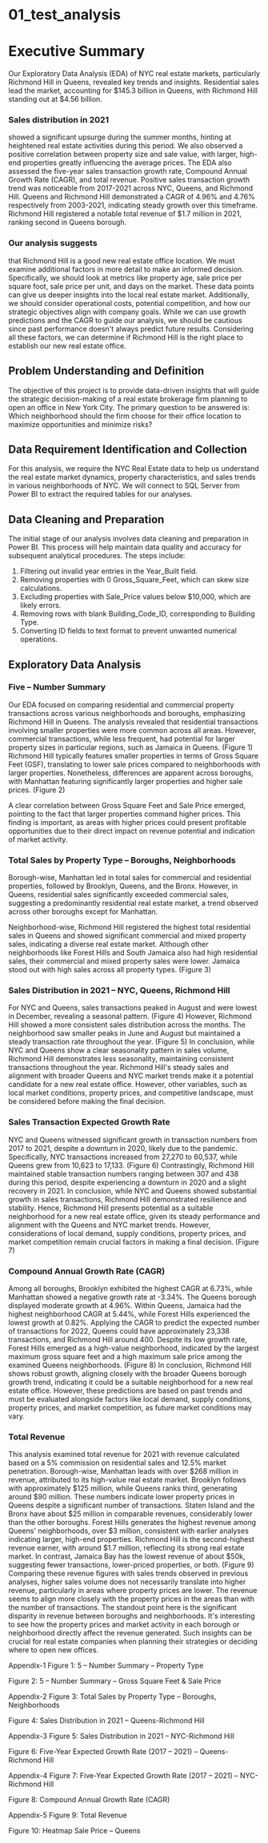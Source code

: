 # 01_test_analysis

# Executive Summary
Our Exploratory Data Analysis (EDA) of NYC real estate markets, particularly Richmond Hill in Queens, revealed key trends and insights. Residential sales lead the market, accounting for $145.3 billion in Queens, with Richmond Hill standing out at $4.56 billion. 

### Sales distribution in 2021 
showed a significant upsurge during the summer months, hinting at heightened real estate activities during this period. We also observed a positive correlation between property size and sale value, with larger, high-end properties greatly influencing the average prices.
The EDA also assessed the five-year sales transaction growth rate, Compound Annual Growth Rate (CAGR), and total revenue. Positive sales transaction growth trend was noticeable from 2017-2021 across NYC, Queens, and Richmond Hill. Queens and Richmond Hill demonstrated a CAGR of 4.96% and 4.76% respectively from 2003-2021, indicating steady growth over this timeframe. Richmond Hill registered a notable total revenue of $1.7 million in 2021, ranking second in Queens borough.
### Our analysis suggests 
that Richmond Hill is a good new real estate office location. We must examine additional factors in more detail to make an informed decision. Specifically, we should look at metrics like property age, sale price per square foot, sale price per unit, and days on the market. These data points can give us deeper insights into the local real estate market. Additionally, we should consider operational costs, potential competition, and how our strategic objectives align with company goals. While we can use growth predictions and the CAGR to guide our analysis, we should be cautious since past performance doesn't always predict future results. Considering all these factors, we can determine if Richmond Hill is the right place to establish our new real estate office.

## Problem Understanding and Definition
The objective of this project is to provide data-driven insights that will guide the strategic decision-making of a real estate brokerage firm planning to open an office in New York City. The primary question to be answered is: Which neighborhood should the firm choose for their office location to maximize opportunities and minimize risks?

## Data Requirement Identification and Collection
For this analysis, we require the NYC Real Estate data to help us understand the real estate market dynamics, property characteristics, and sales trends in various neighborhoods of NYC. 
We will connect to SQL Server from Power BI to extract the required tables for our analyses.
## Data Cleaning and Preparation
The initial stage of our analysis involves data cleaning and preparation in Power BI. This process will help maintain data quality and accuracy for subsequent analytical procedures. The steps include:
1.	Filtering out invalid year entries in the Year_Built field.
2.	Removing properties with 0 Gross_Square_Feet, which can skew size calculations.
3.	Excluding properties with Sale_Price values below $10,000, which are likely errors.
4.	Removing rows with blank Building_Code_ID, corresponding to Building Type.
5.	Converting ID fields to text format to prevent unwanted numerical operations.

## Exploratory Data Analysis
### Five – Number Summary
Our EDA focused on comparing residential and commercial property transactions across various neighborhoods and boroughs, emphasizing Richmond Hill in Queens. The analysis revealed that residential transactions involving smaller properties were more common across all areas. However, commercial transactions, while less frequent, had potential for larger property sizes in particular regions, such as Jamaica in Queens. (Figure 1)
Richmond Hill typically features smaller properties in terms of Gross Square Feet (GSF), translating to lower sale prices compared to neighborhoods with larger properties. Nonetheless, differences are apparent across boroughs, with Manhattan featuring significantly larger properties and higher sale prices. (Figure 2)

A clear correlation between Gross Square Feet and Sale Price emerged, pointing to the fact that larger properties command higher prices. This finding is important, as areas with higher prices could present profitable opportunities due to their direct impact on revenue potential and indication of market activity.

### Total Sales by Property Type – Boroughs, Neighborhoods
Borough-wise, Manhattan led in total sales for commercial and residential properties, followed by Brooklyn, Queens, and the Bronx. However, in Queens, residential sales significantly exceeded commercial sales, suggesting a predominantly residential real estate market, a trend observed across other boroughs except for Manhattan.

Neighborhood-wise, Richmond Hill registered the highest total residential sales in Queens and showed significant commercial and mixed property sales, indicating a diverse real estate market. Although other neighborhoods like Forest Hills and South Jamaica also had high residential sales, their commercial and mixed property sales were lower. Jamaica stood out with high sales across all property types. (Figure 3)

### Sales Distribution in 2021 – NYC, Queens, Richmond Hill
For NYC and Queens, sales transactions peaked in August and were lowest in December, revealing a seasonal pattern. (Figure 4)
However, Richmond Hill showed a more consistent sales distribution across the months. The neighborhood saw smaller peaks in June and August but maintained a steady transaction rate throughout the year. (Figure 5)
In conclusion, while NYC and Queens show a clear seasonality pattern in sales volume, Richmond Hill demonstrates less seasonality, maintaining consistent transactions throughout the year. Richmond Hill's steady sales and alignment with broader Queens and NYC market trends make it a potential candidate for a new real estate office. However, other variables, such as local market conditions, property prices, and competitive landscape, must be considered before making the final decision.

### Sales Transaction Expected Growth Rate
NYC and Queens witnessed significant growth in transaction numbers from 2017 to 2021, despite a downturn in 2020, likely due to the pandemic. Specifically, NYC transactions increased from 27,270 to 60,537, while Queens grew from 10,623 to 17,133. (Figure 6)
Contrastingly, Richmond Hill maintained stable transaction numbers ranging between 307 and 438 during this period, despite experiencing a downturn in 2020 and a slight recovery in 2021.
In conclusion, while NYC and Queens showed substantial growth in sales transactions, Richmond Hill demonstrated resilience and stability. Hence, Richmond Hill presents potential as a suitable neighborhood for a new real estate office, given its steady performance and alignment with the Queens and NYC market trends. However, considerations of local demand, supply conditions, property prices, and market competition remain crucial factors in making a final decision. (Figure 7)

### Compound Annual Growth Rate (CAGR)
Among all boroughs, Brooklyn exhibited the highest CAGR at 6.73%, while Manhattan showed a negative growth rate at -3.34%. The Queens borough displayed moderate growth at 4.96%. Within Queens, Jamaica had the highest neighborhood CAGR at 5.44%, while Forest Hills experienced the lowest growth at 0.82%.
Applying the CAGR to predict the expected number of transactions for 2022, Queens could have approximately 23,338 transactions, and Richmond Hill around 400.
Despite its low growth rate, Forest Hills emerged as a high-value neighborhood, indicated by the largest maximum gross square feet and a high maximum sale price among the examined Queens neighborhoods. (Figure 8)
In conclusion, Richmond Hill shows robust growth, aligning closely with the broader Queens borough growth trend, indicating it could be a suitable neighborhood for a new real estate office. However, these predictions are based on past trends and must be evaluated alongside factors like local demand, supply conditions, property prices, and market competition, as future market conditions may vary.

### Total Revenue
This analysis examined total revenue for 2021 with revenue calculated based on a 5% commission on residential sales and 12.5% market penetration.
Borough-wise, Manhattan leads with over $268 million in revenue, attributed to its high-value real estate market. Brooklyn follows with approximately $125 million, while Queens ranks third, generating around $90 million. These numbers indicate lower property prices in Queens despite a significant number of transactions. Staten Island and the Bronx have about $25 million in comparable revenues, considerably lower than the other boroughs.
Forest Hills generates the highest revenue among Queens' neighborhoods, over $3 million, consistent with earlier analyses indicating larger, high-end properties. Richmond Hill is the second-highest revenue earner, with around $1.7 million, reflecting its strong real estate market. In contrast, Jamaica Bay has the lowest revenue of about $50k, suggesting fewer transactions, lower-priced properties, or both. (Figure 9)
Comparing these revenue figures with sales trends observed in previous analyses, higher sales volume does not necessarily translate into higher revenue, particularly in areas where property prices are lower. The revenue seems to align more closely with the property prices in the areas than with the number of transactions.
The standout point here is the significant disparity in revenue between boroughs and neighborhoods. It's interesting to see how the property prices and market activity in each borough or neighborhood directly affect the revenue generated. Such insights can be crucial for real estate companies when planning their strategies or deciding where to open new offices.

 
Appendix-1
Figure 1: 5 – Number Summary – Property Type


 
Figure 2: 5 – Number Summary – Gross Square Feet & Sale Price

 
Appendix-2
Figure 3: Total Sales by Property Type – Boroughs, Neighborhoods

 
Figure 4: Sales Distribution in 2021 – Queens-Richmond Hill

 
Appendix-3
Figure 5: Sales Distribution in 2021 – NYC-Richmond Hill

 
Figure 6: Five-Year Expected Growth Rate (2017 – 2021) – Queens-Richmond Hill

 
Appendix-4
Figure 7: Five-Year Expected Growth Rate (2017 – 2021) – NYC-Richmond Hill

 
Figure 8: Compound Annual Growth Rate (CAGR)

 
Appendix-5
Figure 9: Total Revenue

 
Figure 10: Heatmap Sale Price – Queens 

